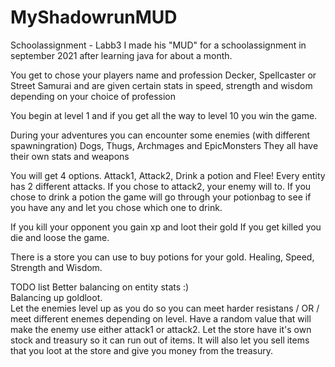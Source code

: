 # MyShadowrunMUD
Schoolassignment - Labb3
I made his "MUD" for a schoolassignment in september 2021 after learning java for about a month.

You get to chose your players name and profession
Decker, Spellcaster or Street Samurai
and are given certain stats in 
speed, strength and wisdom
depending on your choice of profession

You begin at level 1 and if you get all the way to level 10 you win the game.

During your adventures you can encounter some enemies (with different spawningration)
Dogs, Thugs, Archmages and EpicMonsters
They all have their own stats and weapons

You will get 4 options. 
Attack1, Attack2, Drink a potion and Flee!
Every entity has 2 different attacks. If you chose to attack2, your enemy will to.
If you chose to drink a potion the game will go through your potionbag to see if you have any and let you chose which one to drink.

If you kill your opponent you gain xp and loot their gold
If you get killed you die and loose the game.

There is a store you can use to buy potions for your gold.
Healing, Speed, Strength and Wisdom.




TODO list
Better balancing on entity stats :) <BR>
Balancing up goldloot. <BR>
Let the enemies level up as you do so you can meet harder resistans / OR / meet different enemes depending on level.
Have a random value that will make the enemy use either attack1 or attack2.
Let the store have it's own stock and treasury so it can run out of items.
It will also let you sell items that you loot at the store and give you money from the treasury.
